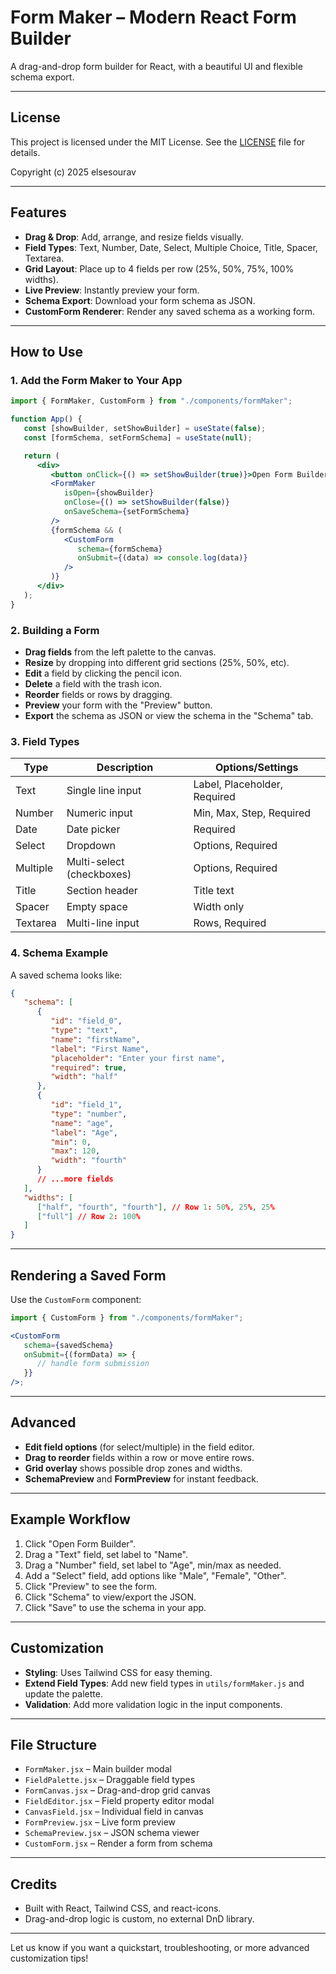 # Form Maker – Modern React Form Builder

A drag-and-drop form builder for React, with a beautiful UI and flexible schema export.

---

## License

This project is licensed under the MIT License. See the [LICENSE](./LICENSE) file for details.

Copyright (c) 2025 elsesourav

---

## Features

-  **Drag & Drop**: Add, arrange, and resize fields visually.
-  **Field Types**: Text, Number, Date, Select, Multiple Choice, Title, Spacer, Textarea.
-  **Grid Layout**: Place up to 4 fields per row (25%, 50%, 75%, 100% widths).
-  **Live Preview**: Instantly preview your form.
-  **Schema Export**: Download your form schema as JSON.
-  **CustomForm Renderer**: Render any saved schema as a working form.

---

## How to Use

### 1. Add the Form Maker to Your App

```jsx
import { FormMaker, CustomForm } from "./components/formMaker";

function App() {
   const [showBuilder, setShowBuilder] = useState(false);
   const [formSchema, setFormSchema] = useState(null);

   return (
      <div>
         <button onClick={() => setShowBuilder(true)}>Open Form Builder</button>
         <FormMaker
            isOpen={showBuilder}
            onClose={() => setShowBuilder(false)}
            onSaveSchema={setFormSchema}
         />
         {formSchema && (
            <CustomForm
               schema={formSchema}
               onSubmit={(data) => console.log(data)}
            />
         )}
      </div>
   );
}
```

### 2. Building a Form

-  **Drag fields** from the left palette to the canvas.
-  **Resize** by dropping into different grid sections (25%, 50%, etc).
-  **Edit** a field by clicking the pencil icon.
-  **Delete** a field with the trash icon.
-  **Reorder** fields or rows by dragging.
-  **Preview** your form with the "Preview" button.
-  **Export** the schema as JSON or view the schema in the "Schema" tab.

### 3. Field Types

| Type     | Description               | Options/Settings             |
| -------- | ------------------------- | ---------------------------- |
| Text     | Single line input         | Label, Placeholder, Required |
| Number   | Numeric input             | Min, Max, Step, Required     |
| Date     | Date picker               | Required                     |
| Select   | Dropdown                  | Options, Required            |
| Multiple | Multi-select (checkboxes) | Options, Required            |
| Title    | Section header            | Title text                   |
| Spacer   | Empty space               | Width only                   |
| Textarea | Multi-line input          | Rows, Required               |

### 4. Schema Example

A saved schema looks like:

```json
{
   "schema": [
      {
         "id": "field_0",
         "type": "text",
         "name": "firstName",
         "label": "First Name",
         "placeholder": "Enter your first name",
         "required": true,
         "width": "half"
      },
      {
         "id": "field_1",
         "type": "number",
         "name": "age",
         "label": "Age",
         "min": 0,
         "max": 120,
         "width": "fourth"
      }
      // ...more fields
   ],
   "widths": [
      ["half", "fourth", "fourth"], // Row 1: 50%, 25%, 25%
      ["full"] // Row 2: 100%
   ]
}
```

---

## Rendering a Saved Form

Use the `CustomForm` component:

```jsx
import { CustomForm } from "./components/formMaker";

<CustomForm
   schema={savedSchema}
   onSubmit={(formData) => {
      // handle form submission
   }}
/>;
```

---

## Advanced

-  **Edit field options** (for select/multiple) in the field editor.
-  **Drag to reorder** fields within a row or move entire rows.
-  **Grid overlay** shows possible drop zones and widths.
-  **SchemaPreview** and **FormPreview** for instant feedback.

---

## Example Workflow

1. Click "Open Form Builder".
2. Drag a "Text" field, set label to "Name".
3. Drag a "Number" field, set label to "Age", min/max as needed.
4. Add a "Select" field, add options like "Male", "Female", "Other".
5. Click "Preview" to see the form.
6. Click "Schema" to view/export the JSON.
7. Click "Save" to use the schema in your app.

---

## Customization

-  **Styling**: Uses Tailwind CSS for easy theming.
-  **Extend Field Types**: Add new field types in `utils/formMaker.js` and update the palette.
-  **Validation**: Add more validation logic in the input components.

---

## File Structure

-  `FormMaker.jsx` – Main builder modal
-  `FieldPalette.jsx` – Draggable field types
-  `FormCanvas.jsx` – Drag-and-drop grid canvas
-  `FieldEditor.jsx` – Field property editor modal
-  `CanvasField.jsx` – Individual field in canvas
-  `FormPreview.jsx` – Live form preview
-  `SchemaPreview.jsx` – JSON schema viewer
-  `CustomForm.jsx` – Render a form from schema

---

## Credits

-  Built with React, Tailwind CSS, and react-icons.
-  Drag-and-drop logic is custom, no external DnD library.

---

Let us know if you want a quickstart, troubleshooting, or more advanced customization tips!
